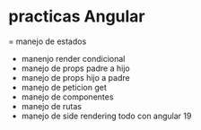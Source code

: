 # practicas Angular
= manejo de estados
- manenjo render condicional
- manejo de props padre a hijo
- manejo de props hijo a padre
- manejo de peticion get
- manejo de componentes
- manejo de rutas
- manejo de side rendering
todo con angular 19
